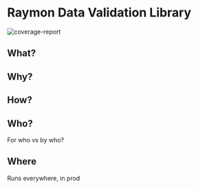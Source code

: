 
# Raymon Data Validation Library
![coverage-report](https://byob.yarr.is/raymon-ai/data-validation/covbadge)


## What?

## Why?

## How?

## Who?
For who vs by who?

## Where
Runs everywhere, in prod